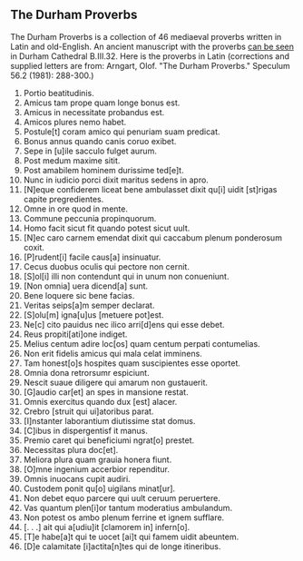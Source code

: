 ## The Durham Proverbs

The Durham Proverbs is a collection of 46 mediaeval proverbs written in Latin and old-English. An ancient manuscript with the proverbs [can be seen](http://www.digipal.eu/digipal/page/1013/pages/) in Durham Cathedral B.III.32. Here is the proverbs in Latin (corrections and supplied letters are from: Arngart, Olof. "The Durham Proverbs." Speculum 56.2 (1981): 288-300.)

1. Portio beatitudinis. 
2. Amicus tam prope quam longe bonus est.
3. Amicus in necessitate probandus est.
4. Amicos plures nemo habet.
5. Postule[t] coram amico qui penuriam suam predicat.
6. Bonus annus quando canis coruo exibet.
7. Sepe in [u]ile sacculo fulget aurum.
8. Post medum maxime sitit.
9. Post amabilem hominem durissime ted[e]t.
10. Nunc in iudicio porci dixit maritus sedens in apro.
11. [N]eque confiderem liceat bene ambulasset 
dixit qu[i] uidit [st]rigas capite pregredientes.
12. Omne in ore quod in mente.
13. Commune peccunia propinquorum.
14. Homo facit sicut fit quando potest sicut uult.
15. [N]ec caro carnem emendat dixit qui caccabum plenum ponderosum coxit.
16. [P]rudent[i] facile caus[a] insinuatur.
17. Cecus duobus oculis qui pectore non cernit.
18. [S]ol[i] illi non contendunt qui in unum non conueniunt.
19. [Non omnia] uera dicend[a] sunt.
20. Bene loquere sic bene facias.
21. Veritas seips[a]m semper declarat.
22. [S]olu[m] igna[u]us [metuere pot]est.
23. Ne[c] cito pauidus nec ilico arri[d]ens qui esse debet.
24. Reus propiti[ati]one indiget.
25. Melius centum adire loc[os] quam centum perpati contumelias.
26. Non erit fidelis amicus qui mala celat imminens.
27. Tam honest[o]s hospites quam suscipientes esse oportet.
28. Omnia dona retrorsumr espiciunt.
29. Nescit suaue diligere qui amarum non gustauerit.
30. [G]audio car[et] an spes in mansione restat.
31. Omnis exercitus quando dux [est] alacer.
32. Crebro [struit qui ui]atoribus parat.
33. [I]nstanter laborantium diutissime stat domus.
34. [C]ibus in dispergentisf it manus.
35. Premio caret qui beneficiumi ngrat[o] prestet.
36. Necessitas plura doc[et].
37. Meliora plura quam grauia honera fiunt.
38. [O]mne ingenium accerbior rependitur.
39. Omnis inuocans cupit audiri.
40. Custodem ponit qu[o] uigilans minat[ur].
41. Non debet equo parcere qui uult ceruum peruertere.
42. Vas quantum plen[i]or tantum moderatius ambulandum.
43. Non potest os ambo plenum ferrine et ignem sufflare.
44. [. . .] ait qui a[udiu]it [clamorem in] infern[o].
45. [T]e habe[a]t qui te uocet [ai]t qui famem uidit abeuntem.
46. [D]e calamitate [i]actita[n]tes qui de longe itineribus.
